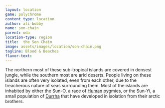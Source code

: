 ```yaml
---
layout: location
game: polychrome
content_type: location
author: ali-bobby
name: son-chain
parent: oda
location-type: region
title:  the Son Chain
image: assets/images/location/son-chain.png
tagline: Blood & Beaches
flavor-text:
---
```


The northern most of these sub-tropical islands are covered in densest jungle, while the southern most are arid deserts. People living on these islands are often very isolated, even from each other, due to the treacherous nature of seas surrounding them. Most of the islands are inhabited by either the Sun-O, a race of [Human](/human) pygmies, or the Sun-Yi, a small population of [Durrha](/durrha) that have developed in isolation from their arctic brothers.
